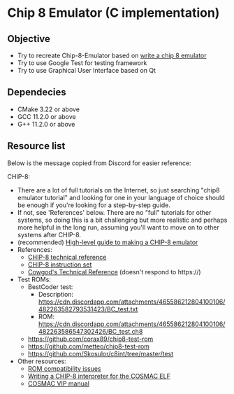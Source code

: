 # Chip 8 Emulator (C implementation)

## Objective

- Try to recreate Chip-8-Emulator based on [write a chip 8 emulator](https://tobiasvl.github.io/blog/write-a-chip-8-emulator)
- Try to use Google Test for testing framework
- Try to use Graphical User Interface based on Qt

## Dependecies

- CMake 3.22 or above
- GCC 11.2.0 or above
- G++ 11.2.0 or above

## Resource list

Below is the message copied from Discord for easier reference:

CHIP-8:
- There are a lot of full tutorials on the Internet, so just searching "chip8 emulator tutorial" and looking for one in your language of choice should be enough if you're looking for a step-by-step guide.
- If not, see 'References' below. There are no "full" tutorials for other systems, so doing this is a bit challenging but more realistic and perhaps more helpful in the long run, assuming you'll want to move on to other systems after CHIP-8.
- (recommended) [High-level guide to making a CHIP-8 emulator](https://tobiasvl.github.io/blog/write-a-chip-8-emulator)
- References:
  - [CHIP-8 technical reference](https://github.com/mattmikolay/chip-8/wiki/CHIP%E2%80%908-Technical-Reference)
  - [CHIP-8 instruction set](https://github.com/mattmikolay/chip-8/wiki/CHIP%E2%80%908-Instruction-Set)
  - [Cowgod's Technical Reference](http://devernay.free.fr/hacks/chip8/C8TECH10.HTM) (doesn't respond to https://)
- Test ROMs:
  - BestCoder test:
    - Description: https://cdn.discordapp.com/attachments/465586212804100106/482263582793531423/BC_test.txt
    - ROM: https://cdn.discordapp.com/attachments/465586212804100106/482263586547302426/BC_test.ch8
  - https://github.com/corax89/chip8-test-rom
  - https://github.com/metteo/chip8-test-rom
  - https://github.com/Skosulor/c8int/tree/master/test
- Other resources:
  - [ROM compatibility issues](https://github.com/tomdaley92/Kiwi8/issues/9)
  - [Writing a CHIP-8 interpreter for the COSMAC ELF](https://cdn.discordapp.com/attachments/465586212804100106/482263592696152074/ELF_CHIP-8_Interpreter.pdf)
  - [COSMAC VIP manual](https://cdn.discordapp.com/attachments/465586212804100106/482263593753247744/VIP_Manual_Game_Manual_I.pdf)
